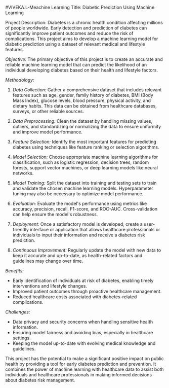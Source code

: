 #VIVEKA.L-Meachine Learning
Title: Diabetic Prediction Using Machine Learning

Project Description:
Diabetes is a chronic health condition affecting millions of people worldwide. Early detection and prediction of diabetes can significantly improve patient outcomes and reduce the risk of complications. This project aims to develop a machine learning model for diabetic prediction using a dataset of relevant medical and lifestyle features.

*Objective:*
The primary objective of this project is to create an accurate and reliable machine learning model that can predict the likelihood of an individual developing diabetes based on their health and lifestyle factors.

*Methodology:*

1. *Data Collection:* Gather a comprehensive dataset that includes relevant features such as age, gender, family history of diabetes, BMI (Body Mass Index), glucose levels, blood pressure, physical activity, and dietary habits. This data can be obtained from healthcare databases, surveys, or other reliable sources.

2. *Data Preprocessing:* Clean the dataset by handling missing values, outliers, and standardizing or normalizing the data to ensure uniformity and improve model performance.

3. *Feature Selection:* Identify the most important features for predicting diabetes using techniques like feature ranking or selection algorithms.

4. *Model Selection:* Choose appropriate machine learning algorithms for classification, such as logistic regression, decision trees, random forests, support vector machines, or deep learning models like neural networks.

5. *Model Training:* Split the dataset into training and testing sets to train and validate the chosen machine learning models. Hyperparameter tuning may also be necessary to optimize model performance.

6. *Evaluation:* Evaluate the model's performance using metrics like accuracy, precision, recall, F1-score, and ROC-AUC. Cross-validation can help ensure the model's robustness.

7. *Deployment:* Once a satisfactory model is developed, create a user-friendly interface or application that allows healthcare professionals or individuals to input their information and receive a diabetes risk prediction.

8. *Continuous Improvement:* Regularly update the model with new data to keep it accurate and up-to-date, as health-related factors and guidelines may change over time.

*Benefits:*
- Early identification of individuals at risk of diabetes, enabling timely interventions and lifestyle changes.
- Improved patient outcomes through proactive healthcare management.
- Reduced healthcare costs associated with diabetes-related complications.

*Challenges:*
- Data privacy and security concerns when handling sensitive health information.
- Ensuring model fairness and avoiding bias, especially in healthcare settings.
- Keeping the model up-to-date with evolving medical knowledge and guidelines.

This project has the potential to make a significant positive impact on public health by providing a tool for early diabetes prediction and prevention. It combines the power of machine learning with healthcare data to assist both individuals and healthcare professionals in making informed decisions about diabetes risk management.

 

